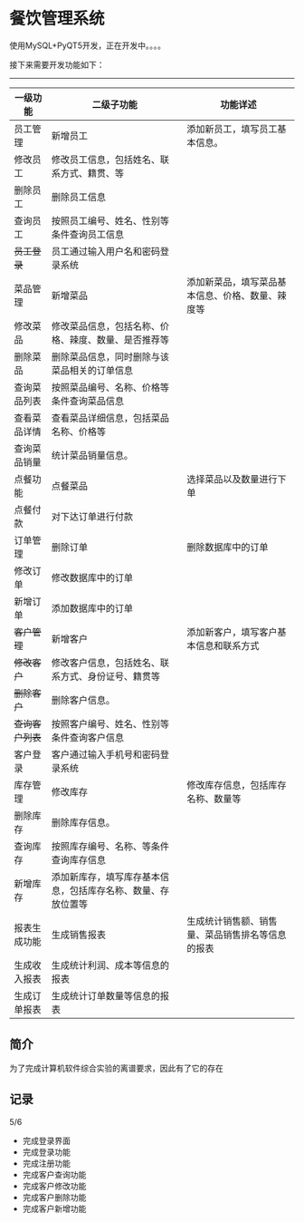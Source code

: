 # 餐饮管理系统

使用MySQL+PyQT5开发，正在开发中。。。。

接下来需要开发功能如下：

---

| 一级功能       | 二级子功能                                                   | 功能详述                                         |
|------------| ------------------------------------------------------------ | ------------------------------------------------ |
| 员工管理       | 新增员工                                                     | 添加新员工，填写员工基本信息。                   |
| 修改员工       | 修改员工信息，包括姓名、联系方式、籍贯、等                   |                                                  |
| 删除员工       | 删除员工信息                                                 |                                                  |
| 查询员工       | 按照员工编号、姓名、性别等条件查询员工信息                   |                                                  |
| ~~员工登录~~   | 员工通过输入用户名和密码登录系统                             |                                                  |
| 菜品管理       | 新增菜品                                                     | 添加新菜品，填写菜品基本信息、价格、数量、辣度等 |
| 修改菜品       | 修改菜品信息，包括名称、价格、辣度、数量、是否推荐等         |                                                  |
| 删除菜品       | 删除菜品信息，同时删除与该菜品相关的订单信息                 |                                                  |
| 查询菜品列表     | 按照菜品编号、名称、价格等条件查询菜品信息                   |                                                  |
| 查看菜品详情     | 查看菜品详细信息，包括菜品名称、价格等                       |                                                  |
| 查询菜品销量     | 统计菜品销量信息。                                           |                                                  |
| 点餐功能       | 点餐菜品                                                     | 选择菜品以及数量进行下单                         |
| 点餐付款       | 对下达订单进行付款                                           |                                                  |
| 订单管理       | 删除订单                                                     | 删除数据库中的订单                               |
| 修改订单       | 修改数据库中的订单                                           |                                                  |
| 新增订单       | 添加数据库中的订单                                           |                                                  |
| ~~客户管理~~   | 新增客户                                                     | 添加新客户，填写客户基本信息和联系方式           |
| ~~修改客户~~   | 修改客户信息，包括姓名、联系方式、身份证号、籍贯等           |                                                  |
| ~~删除客户~~   | 删除客户信息。                                               |                                                  |
| ~~查询客户列表~~ | 按照客户编号、姓名、性别等条件查询客户信息                   |                                                  |
| 客户登录       | 客户通过输入手机号和密码登录系统                             |                                                  |
| 库存管理       | 修改库存                                                     | 修改库存信息，包括库存名称、数量等               |
| 删除库存       | 删除库存信息。                                               |                                                  |
| 查询库存       | 按照库存编号、名称、等条件查询库存信息                       |                                                  |
| 新增库存       | 添加新库存，填写库存基本信息，包括库存名称、数量、存放位置等 |                                                  |
| 报表生成功能     | 生成销售报表                                                 | 生成统计销售额、销售量、菜品销售排名等信息的报表 |
| 生成收入报表     | 生成统计利润、成本等信息的报表                               |                                                  |
| 生成订单报表     | 生成统计订单数量等信息的报表                                 |                                                  |

## 简介
为了完成计算机软件综合实验的离谱要求，因此有了它的存在
## 记录

5/6

- 完成登录界面
- 完成登录功能
- 完成注册功能
- 完成客户查询功能
- 完成客户修改功能
- 完成客户删除功能
- 完成客户新增功能